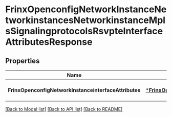 # FrinxOpenconfigNetworkInstanceNetworkinstancesNetworkinstanceMplsSignalingprotocolsRsvpteInterfaceAttributesResponse

## Properties
Name | Type | Description | Notes
------------ | ------------- | ------------- | -------------
**FrinxOpenconfigNetworkInstanceinterfaceAttributes** | [***FrinxOpenconfigNetworkInstanceNetworkinstancesNetworkinstanceMplsSignalingprotocolsRsvpteInterfaceAttributes**](frinx.openconfig.network.instance.networkinstances.networkinstance.mpls.signalingprotocols.rsvpte.InterfaceAttributes.md) |  | [optional] [default to null]

[[Back to Model list]](../README.md#documentation-for-models) [[Back to API list]](../README.md#documentation-for-api-endpoints) [[Back to README]](../README.md)


